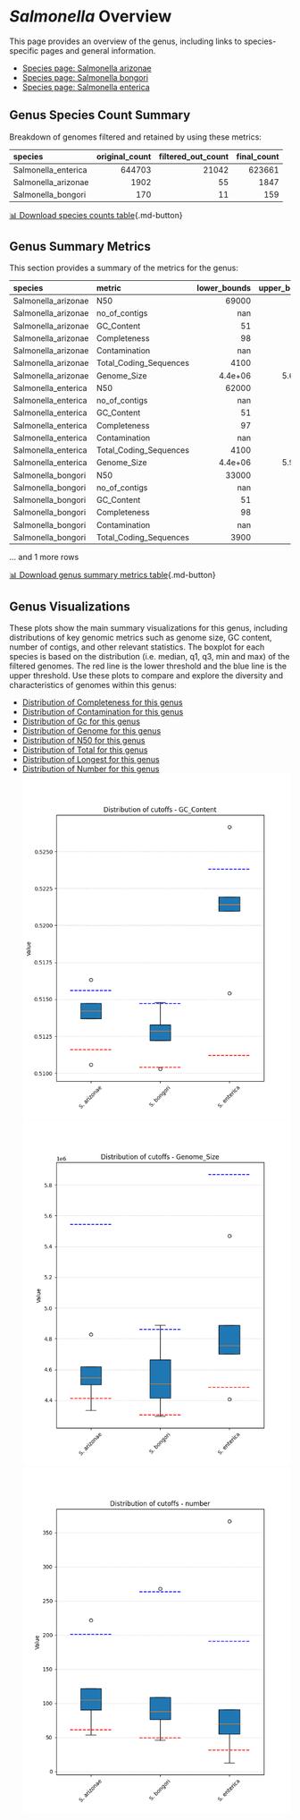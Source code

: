 # *Salmonella* Overview
This page provides an overview of the genus, including links to species-specific pages and general information.

- [Species page: Salmonella arizonae](Salmonella_arizonae/index.md)
- [Species page: Salmonella bongori](Salmonella_bongori/index.md)
- [Species page: Salmonella enterica](Salmonella_enterica/index.md)
## Genus Species Count Summary
Breakdown of genomes filtered and retained by using these metrics:

| species             |   original_count |   filtered_out_count |   final_count |
|:--------------------|-----------------:|---------------------:|--------------:|
| Salmonella_enterica |           644703 |                21042 |        623661 |
| Salmonella_arizonae |             1902 |                   55 |          1847 |
| Salmonella_bongori  |              170 |                   11 |           159 |


[📊 Download species counts table](species_counts.csv){.md-button}
## Genus Summary Metrics
This section provides a summary of the metrics for the genus:

| species             | metric                 |   lower_bounds |   upper_bounds |
|:--------------------|:-----------------------|---------------:|---------------:|
| Salmonella_arizonae | N50                    |    69000       |      nan       |
| Salmonella_arizonae | no_of_contigs          |      nan       |      210       |
| Salmonella_arizonae | GC_Content             |       51       |       52       |
| Salmonella_arizonae | Completeness           |       98       |      nan       |
| Salmonella_arizonae | Contamination          |      nan       |        7       |
| Salmonella_arizonae | Total_Coding_Sequences |     4100       |     5500       |
| Salmonella_arizonae | Genome_Size            |        4.4e+06 |        5.6e+06 |
| Salmonella_enterica | N50                    |    62000       |      nan       |
| Salmonella_enterica | no_of_contigs          |      nan       |      200       |
| Salmonella_enterica | GC_Content             |       51       |       53       |
| Salmonella_enterica | Completeness           |       97       |      nan       |
| Salmonella_enterica | Contamination          |      nan       |        8       |
| Salmonella_enterica | Total_Coding_Sequences |     4100       |     6000       |
| Salmonella_enterica | Genome_Size            |        4.4e+06 |        5.9e+06 |
| Salmonella_bongori  | N50                    |    33000       |      nan       |
| Salmonella_bongori  | no_of_contigs          |      nan       |      270       |
| Salmonella_bongori  | GC_Content             |       51       |       52       |
| Salmonella_bongori  | Completeness           |       98       |      nan       |
| Salmonella_bongori  | Contamination          |      nan       |        2       |
| Salmonella_bongori  | Total_Coding_Sequences |     3900       |     4700       |

... and 1 more rows


[📊 Download genus summary metrics table](genus_summary_metrics.csv){.md-button}
## Genus Visualizations
These plots show the main summary visualizations for this genus, including distributions of key genomic metrics such as genome size, GC content, number of contigs, and other relevant statistics. The boxplot for each species is based on the distribution (i.e. median, q1, q3, min and max) of the filtered genomes. The red line is the lower threshold and the blue line is the upper threshold. Use these plots to compare and explore the diversity and characteristics of genomes within this genus:

- [Distribution of Completeness for this genus](Completeness_Specific_boxplot_0.png)
- [Distribution of Contamination for this genus](Contamination_boxplot_0.png)
- [Distribution of Gc for this genus](GC_Content_boxplot_0.png)
- [Distribution of Genome for this genus](Genome_Size_boxplot_0.png)
- [Distribution of N50 for this genus](N50_boxplot_0.png)
- [Distribution of Total for this genus](Total_Coding_Sequences_boxplot_0.png)
- [Distribution of Longest for this genus](longest_boxplot_0.png)
- [Distribution of Number for this genus](number_boxplot_0.png)
![Distribution of Gc](GC_Content_boxplot_0.png)
![Distribution of Genome](Genome_Size_boxplot_0.png)
![Distribution of Number](number_boxplot_0.png)

